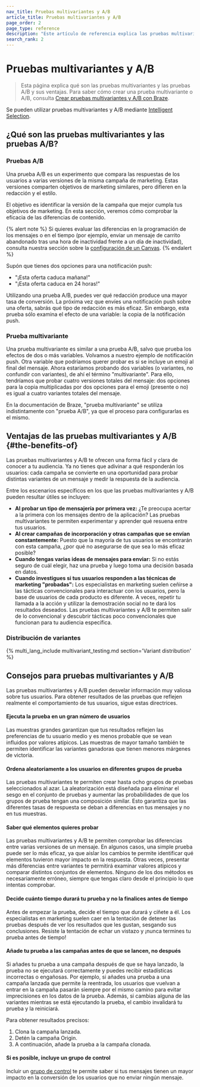 ```yaml
---
nav_title: Pruebas multivariantes y A/B
article_title: Pruebas multivariantes y A/B
page_order: 2
page_type: reference
description: "Este artículo de referencia explica las pruebas multivariantes y A/B y sus ventajas."
search_rank: 2
---
```


# Pruebas multivariantes y A/B

> Esta página explica qué son las pruebas multivariantes y las pruebas A/B y sus ventajas. Para saber cómo crear una prueba multivariante o A/B, consulta [Crear pruebas multivariantes y A/B con Braze]({{site.baseurl}}/user_guide/engagement_tools/testing/multivariant_testing/create_multivariate_campaign/). 

Se pueden utilizar pruebas multivariantes y A/B mediante [Intelligent Selection]({{site.baseurl}}/user_guide/brazeai/intelligence/intelligent_selection/).

## ¿Qué son las pruebas multivariantes y las pruebas A/B?

### Pruebas A/B

Una prueba A/B es un experimento que compara las respuestas de los usuarios a varias versiones de la misma campaña de marketing. Estas versiones comparten objetivos de marketing similares, pero difieren en la redacción y el estilo.

El objetivo es identificar la versión de la campaña que mejor cumpla tus objetivos de marketing. En esta sección, veremos cómo comprobar la eficacia de las diferencias de contenido.

{% alert note %}
Si quieres evaluar las diferencias en la programación de los mensajes o en el tiempo (por ejemplo, enviar un mensaje de carrito abandonado tras una hora de inactividad frente a un día de inactividad), consulta nuestra sección sobre la [configuración de un Canvas]({{site.baseurl}}/user_guide/engagement_tools/canvas/create_a_canvas/create_a_canvas/).
{% endalert %}

Supón que tienes dos opciones para una notificación push:

- "¡Esta oferta caduca mañana!"
- "¡Esta oferta caduca en 24 horas!"

Utilizando una prueba A/B, puedes ver qué redacción produce una mayor tasa de conversión. La próxima vez que envíes una notificación push sobre una oferta, sabrás qué tipo de redacción es más eficaz. Sin embargo, esta prueba sólo examina el efecto de una variable: la copia de la notificación push.

### Prueba multivariante

Una prueba multivariante es similar a una prueba A/B, salvo que prueba los efectos de dos o más variables. Volvamos a nuestro ejemplo de notificación push. Otra variable que podríamos querer probar es si se incluye un emoji al final del mensaje. Ahora estaríamos probando dos variables (o variantes, no confundir con variantes), de ahí el término "multivariante". Para ello, tendríamos que probar cuatro versiones totales del mensaje: dos opciones para la copia multiplicadas por dos opciones para el emoji (presente o no) es igual a cuatro variantes totales del mensaje.

En la documentación de Braze, "prueba multivariante" se utiliza indistintamente con "prueba A/B", ya que el proceso para configurarlas es el mismo.

## Ventajas de las pruebas multivariantes y A/B {#the-benefits-of}

Las pruebas multivariantes y A/B te ofrecen una forma fácil y clara de conocer a tu audiencia. Ya no tienes que adivinar a qué responderán los usuarios: cada campaña se convierte en una oportunidad para probar distintas variantes de un mensaje y medir la respuesta de la audiencia.

Entre los escenarios específicos en los que las pruebas multivariantes y A/B pueden resultar útiles se incluyen:

- **Al probar un tipo de mensajería por primera vez:** ¿Te preocupa acertar a la primera con los mensajes dentro de la aplicación? Las pruebas multivariantes te permiten experimentar y aprender qué resuena entre tus usuarios.
- **Al crear campañas de incorporación y otras campañas que se envían constantemente:** Puesto que la mayoría de tus usuarios se encontrarán con esta campaña, ¿por qué no asegurarse de que sea lo más eficaz posible?
- **Cuando tengas varias ideas de mensajes para enviar:** Si no estás seguro de cuál elegir, haz una prueba y luego toma una decisión basada en datos.
- **Cuando investigues si tus usuarios responden a las técnicas de marketing "probadas":** Los especialistas en marketing suelen ceñirse a las tácticas convencionales para interactuar con los usuarios, pero la base de usuarios de cada producto es diferente. A veces, repetir tu llamada a la acción y utilizar la demostración social no te dará los resultados deseados. Las pruebas multivariantes y A/B te permiten salir de lo convencional y descubrir tácticas poco convencionales que funcionan para tu audiencia específica.

### Distribución de variantes

{% multi_lang_include multivariant_testing.md section='Variant distribution' %}

## Consejos para pruebas multivariantes y A/B

Las pruebas multivariantes y A/B pueden desvelar información muy valiosa sobre tus usuarios. Para obtener resultados de las pruebas que reflejen realmente el comportamiento de tus usuarios, sigue estas directrices.

#### Ejecuta la prueba en un gran número de usuarios

Las muestras grandes garantizan que tus resultados reflejen las preferencias de tu usuario medio y es menos probable que se vean influidos por valores atípicos. Las muestras de mayor tamaño también te permiten identificar las variantes ganadoras que tienen menores márgenes de victoria.

#### Ordena aleatoriamente a los usuarios en diferentes grupos de prueba

Las pruebas multivariantes te permiten crear hasta ocho grupos de pruebas seleccionados al azar. La aleatorización está diseñada para eliminar el sesgo en el conjunto de pruebas y aumentar las probabilidades de que los grupos de prueba tengan una composición similar. Esto garantiza que las diferentes tasas de respuesta se deban a diferencias en tus mensajes y no en tus muestras.

#### Saber qué elementos quieres probar

Las pruebas multivariantes y A/B te permiten comprobar las diferencias entre varias versiones de un mensaje. En algunos casos, una simple prueba puede ser lo más eficaz, ya que aislar los cambios te permite identificar qué elementos tuvieron mayor impacto en la respuesta. Otras veces, presentar más diferencias entre variantes te permitirá examinar valores atípicos y comparar distintos conjuntos de elementos. Ninguno de los dos métodos es necesariamente erróneo, siempre que tengas claro desde el principio lo que intentas comprobar.

#### Decide cuánto tiempo durará tu prueba y no la finalices antes de tiempo

Antes de empezar la prueba, decide el tiempo que durará y cíñete a él. Los especialistas en marketing suelen caer en la tentación de detener las pruebas después de ver los resultados que les gustan, sesgando sus conclusiones. Resiste la tentación de echar un vistazo y ¡nunca termines tu prueba antes de tiempo!

#### Añade tu prueba a las campañas antes de que se lancen, no después

Si añades tu prueba a una campaña después de que se haya lanzado, la prueba no se ejecutará correctamente y puedes recibir estadísticas incorrectas o engañosas. Por ejemplo, si añades una prueba a una campaña lanzada que permite la reentrada, los usuarios que vuelvan a entrar en la campaña pasarán siempre por el mismo camino para evitar imprecisiones en los datos de la prueba. Además, si cambias alguna de las variantes mientras se está ejecutando la prueba, el cambio invalidará tu prueba y la reiniciará.

Para obtener resultados precisos:
1. Clona la campaña lanzada.
2. Detén la campaña Origin.
3. A continuación, añade la prueba a la campaña clonada. 

#### Si es posible, incluye un grupo de control

Incluir un [grupo de control]({{site.baseurl}}/user_guide/engagement_tools/testing/multivariant_testing/create_multivariate_campaign/#including-a-control-group) te permite saber si tus mensajes tienen un mayor impacto en la conversión de los usuarios que no enviar ningún mensaje.


